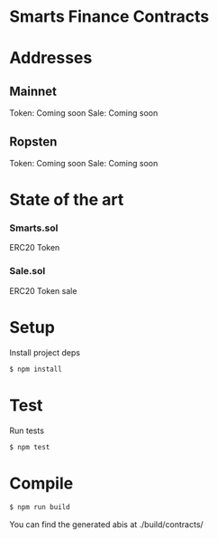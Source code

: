 # Smarts Finance Contracts

# Addresses 

## Mainnet
Token: Coming soon
Sale: Coming soon

## Ropsten
Token: Coming soon
Sale: Coming soon

# State of the art

### Smarts.sol
ERC20 Token


### Sale.sol
ERC20 Token sale

# Setup

Install project deps

```bash
$ npm install
```

# Test

Run tests
```bash
$ npm test
```

# Compile

```bash
$ npm run build
```

You can find the generated abis at ./build/contracts/
